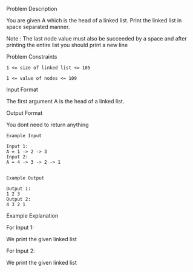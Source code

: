 Problem Description

You are given A which is the head of a linked list. Print the linked list in space separated manner.

Note : The last node value must also be succeeded by a space and after printing the entire list you should print a new line



Problem Constraints
    
    1 <= size of linked list <= 105
    
    1 <= value of nodes <= 109



Input Format

The first argument A is the head of a linked list.


Output Format

You dont need to return anything

    
    Example Input
    
    Input 1:
    A = 1 -> 2 -> 3
    Input 2:
    A = 4 -> 3 -> 2 -> 1
    
    
    Example Output
    
    Output 1:
    1 2 3
    Output 2:
    4 3 2 1


Example Explanation

For Input 1:

We print the given linked list

For Input 2:

We print the given linked list